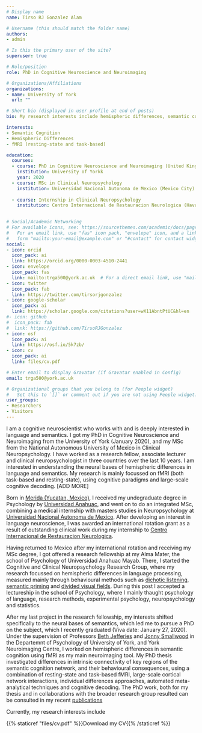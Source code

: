 ```yaml
---
# Display name
name: Tirso RJ Gonzalez Alam

# Username (this should match the folder name)
authors:
- admin

# Is this the primary user of the site?
superuser: true

# Role/position
role: PhD in Cognitive Neuroscience and Neuroimaging

# Organizations/Affiliations
organizations:
- name: University of York
  url: ""

# Short bio (displayed in user profile at end of posts)
bio: My research interests include hemispheric differences, semantic cognition, fMRI, machine learning and DTI.

interests:
- Semantic Cognition
- Hemispheric Differences
- fMRI (resting-state and task-based)

education:
  courses:
  - course: PhD in Cognitive Neuroscience and Neuroimaging (United Kingdom)
    institution: University of Yorkk
    year: 2020
  - course: MSc in Clinical Neuropsychology
    institution: Universidad Nacional Autonoma de Mexico (Mexico City)
    
  - course: Internship in Clinical Neuropsychology
    institution: Centro Internacional de Restauracion Neurologica (Havana, Cuba)
    

# Social/Academic Networking
# For available icons, see: https://sourcethemes.com/academic/docs/page-builder/#icons
#   For an email link, use "fas" icon pack, "envelope" icon, and a link in the
#   form "mailto:your-email@example.com" or "#contact" for contact widget.
social:
- icon: orcid
  icon_pack: ai
  link: https://orcid.org/0000-0003-4510-2441
- icon: envelope
  icon_pack: fas
  link: mailto:trga500@york.ac.uk  # For a direct email link, use "mailto:test@example.org".
- icon: twitter
  icon_pack: fab
  link: https://twitter.com/tirsorjgonzalez
- icon: google-scholar
  icon_pack: ai
  link: https://scholar.google.com/citations?user=wX11AbntPtUC&hl=en
#- icon: github
#  icon_pack: fab
#  link: https://github.com/TirsoRJGonzalez
- icon: osf
  icon_pack: ai
  link: https://osf.io/5k7zb/
- icon: cv
  icon_pack: ai
  link: files/cv.pdf

# Enter email to display Gravatar (if Gravatar enabled in Config)
email: trga500@york.ac.uk

# Organizational groups that you belong to (for People widget)
#   Set this to `[]` or comment out if you are not using People widget.
user_groups:
- Researchers
- Visitors
---
```


I am a cognitive neuroscientist who works with and is deeply interested in language and semantics. I got my PhD in Cognitive Neuroscience and Neuroimaging from the University of York (January 2020), and my MSc from the National Autonomous University of Mexico in Clinical Neuropsychology. I have worked as a research fellow, associate lecturer and clinical neuropsychologist in three countries over the last 10 years. I am interested in understanding the neural bases of hemispheric differences in language and semantics. My research is mainly focussed on fMRI (both task-based and resting-state), using cognitive paradigms and large-scale cognitive decoding. [ADD MORE]

Born in [Merida (Yucatan, Mexico)](https://en.wikipedia.org/wiki/M%C3%A9rida,_Yucat%C3%A1n), I received my undegraduate degree in Psychology by [Universidad Anahuac](https://www.anahuac.mx/), and went on to do an integrated MSc, combining a medical internship with masters studies in Neuropsychology at [Universidad Nacional Autonoma de Mexico](https://www.unam.mx/). After developing an interest in language neuroscience, I was awarded an international rotation grant as a result of outstanding clinical work during my internship to [Centro Internacional de Restauracion Neurologica](http://www.ciren.cu/). 

Having returned to Mexico after my international rotation and receiving my MSc degree, I got offered a research fellowship at my Alma Mater, the school of Psychology of Universidad Anahuac Mayab. There, I started the Cognitive and Clinical Neuropsychology Research Group, where my research focussed on hemispheric differences in language processing, measured mainly through behavioural methods such as [dichotic listening](http://dichoticlistening.com/dichotic-listening.html), [semantic priming](https://www.sciencedirect.com/topics/psychology/semantic-priming) and [divided visual fields](https://www.ncbi.nlm.nih.gov/pubmed/16754238). During this post I accepted a lectureship in the school of Psychology, where I mainly thaught psychology of language, research methods, experimental psychology, neuropsychology and statistics.

After my last project in the research fellowship, my interests shifted specifically to the neural bases of semantics, which led me to pursue a PhD on the subject, which I recently graduated (Viva date: January 27, 2020). Under the supervision of Professors [Beth Jefferies](https://www.york.ac.uk/psychology/staff/academicstaff/ej514/) and [Jonny Smallwood](https://www.york.ac.uk/psychology/staff/academicstaff/jonathan_smallwood/) in the Departemnt of Psychology of University of York, and York Neuroimaging Centre, I worked on hemispheric differences in semantic cognition using fMRI as my main neuroimaging tool. My PhD thesis investigated differences in intrinsic connectivity of key regions of the semantic cognition network, and their behavioural consequences, using a combination of resting-state and task-based fMRI, large-scale cortical network interactions, individual differences approaches, automated meta-analytical techniques and cognitive decoding. The PhD work, both for my thesis and in collaborations with the broader research group resulted can be consulted in my recent [publications](https://scholar.google.com/citations?user=wX11AbntPtUC&hl=en)

Currently, my research interests include 

{{% staticref "files/cv.pdf" %}}Download my CV{{% /staticref %}}
